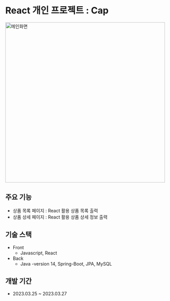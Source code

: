 # React 개인 프로젝트 : Cap


<img width="500" alt="메인화면" src="https://user-images.githubusercontent.com/113018906/231683027-be9cdcd7-a172-4cb8-955d-eedc71936bd2.png">


## 주요 기능
- 상품 목록 페이지 : React 활용 상품 목록 출력
- 상품 상세 페이지 : React 활용 상품 상세 정보 출력

## 기술 스택
- Front
  - Javascript, React<br>
- Back
  - Java -version 14, Spring-Boot, JPA, MySQL

## 개발 기간
- 2023.03.25 ~ 2023.03.27


